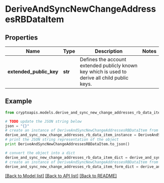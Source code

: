 # DeriveAndSyncNewChangeAddressesRBDataItem


## Properties
Name | Type | Description | Notes
------------ | ------------- | ------------- | -------------
**extended_public_key** | **str** | Defines the account extended publicly known key which is used to derive all child public keys. | 

## Example

```python
from cryptoapis.models.derive_and_sync_new_change_addresses_rb_data_item import DeriveAndSyncNewChangeAddressesRBDataItem

# TODO update the JSON string below
json = "{}"
# create an instance of DeriveAndSyncNewChangeAddressesRBDataItem from a JSON string
derive_and_sync_new_change_addresses_rb_data_item_instance = DeriveAndSyncNewChangeAddressesRBDataItem.from_json(json)
# print the JSON string representation of the object
print DeriveAndSyncNewChangeAddressesRBDataItem.to_json()

# convert the object into a dict
derive_and_sync_new_change_addresses_rb_data_item_dict = derive_and_sync_new_change_addresses_rb_data_item_instance.to_dict()
# create an instance of DeriveAndSyncNewChangeAddressesRBDataItem from a dict
derive_and_sync_new_change_addresses_rb_data_item_form_dict = derive_and_sync_new_change_addresses_rb_data_item.from_dict(derive_and_sync_new_change_addresses_rb_data_item_dict)
```
[[Back to Model list]](../README.md#documentation-for-models) [[Back to API list]](../README.md#documentation-for-api-endpoints) [[Back to README]](../README.md)


